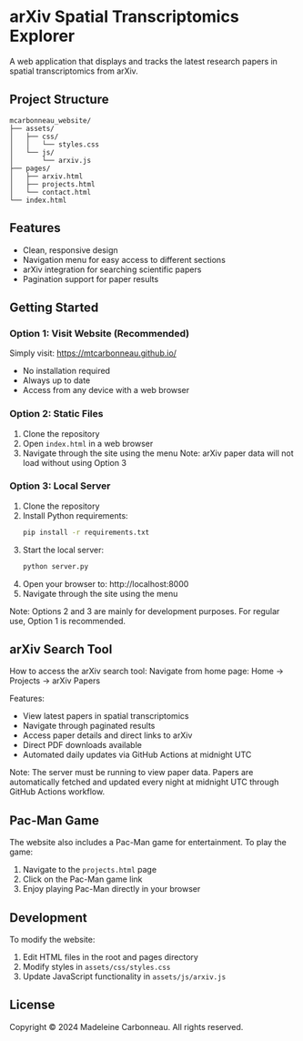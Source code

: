 # arXiv Spatial Transcriptomics Explorer

A web application that displays and tracks the latest research papers in spatial transcriptomics from arXiv.

## Project Structure

```
mcarbonneau_website/
├── assets/
│   ├── css/
│   │   └── styles.css
│   └── js/
│       └── arxiv.js
├── pages/
│   ├── arxiv.html
│   ├── projects.html
│   └── contact.html
└── index.html
```

## Features

- Clean, responsive design
- Navigation menu for easy access to different sections
- arXiv integration for searching scientific papers
- Pagination support for paper results

## Getting Started

### Option 1: Visit Website (Recommended)
Simply visit: https://mtcarbonneau.github.io/
- No installation required
- Always up to date
- Access from any device with a web browser

### Option 2: Static Files
1. Clone the repository
2. Open `index.html` in a web browser
3. Navigate through the site using the menu
   Note: arXiv paper data will not load without using Option 3

### Option 3: Local Server
1. Clone the repository
2. Install Python requirements:
   ```bash
   pip install -r requirements.txt
   ```
3. Start the local server:
   ```bash
   python server.py
   ```
4. Open your browser to: http://localhost:8000
5. Navigate through the site using the menu

Note: Options 2 and 3 are mainly for development purposes. For regular use, Option 1 is recommended.

## arXiv Search Tool

How to access the arXiv search tool:
Navigate from home page: Home → Projects → arXiv Papers

Features:
- View latest papers in spatial transcriptomics
- Navigate through paginated results
- Access paper details and direct links to arXiv
- Direct PDF downloads available
- Automated daily updates via GitHub Actions at midnight UTC

Note: The server must be running to view paper data. Papers are automatically fetched and updated every night at midnight UTC through GitHub Actions workflow.

## Pac-Man Game

The website also includes a Pac-Man game for entertainment. To play the game:
1. Navigate to the `projects.html` page
2. Click on the Pac-Man game link
3. Enjoy playing Pac-Man directly in your browser

## Development

To modify the website:
1. Edit HTML files in the root and pages directory
2. Modify styles in `assets/css/styles.css`
3. Update JavaScript functionality in `assets/js/arxiv.js`

## License

Copyright © 2024 Madeleine Carbonneau. All rights reserved.
